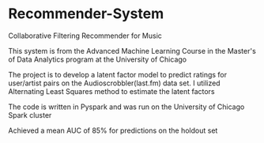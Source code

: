 # Recommender-System
Collaborative Filtering Recommender for Music

This system is from the Advanced Machine Learning Course in the Master's of Data Analytics program at the University of Chicago

The project is to develop a latent factor model to predict ratings for user/artist pairs on the Audioscrobbler(last.fm) data set. 
I utilized Alternating Least Squares method to estimate the latent factors

The code is written in Pyspark and was run on the University of Chicago Spark cluster

Achieved a mean AUC of 85% for predictions on the holdout set
